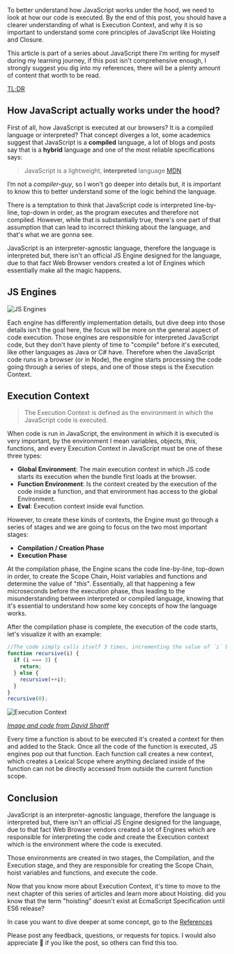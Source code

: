 To better understand how JavaScript works under the hood, we need to look at how our code is executed. By the end of this post, you should have a clearer understanding of what is Execution Context, and why it is so important to understand some core principles of JavaScript like Hoisting and Closure.

This article is part of a series about JavaScript there I’m writing for myself during my learning journey, if this post isn't comprehensive enough, I strongly suggest you dig into my references, there will be a plenty amount of content that worth to be read.

[TL;DR](#markdown-header-conclusion)

## How JavaScript actually works under the hood?

First of all, how JavaScript is executed at our browsers? It is a compiled language or interpreted? That concept diverges a lot, some academics suggest that JavaScript is a **compiled** language, a lot of blogs and posts say that is a **hybrid** language and one of the most reliable specifications says:

> JavaScript is a lightweight, **interpreted** language [MDN](https://developer.mozilla.org/en-US/docs/Web/JavaScript)

 I’m not a _compiler-guy_, so I won’t go deeper into details but, it is important to know this to better understand some of the logic behind the language.

There is a temptation to think that JavaScript code is interpreted line-by-line, top-down in order, as the program executes and therefore not compiled. However, while that is substantially true, there's one part of that assumption that can lead to incorrect thinking about the language, and that's what we are gonna see.

JavaScript is an interpreter-agnostic language, therefore the language is interpreted but, there isn't an official JS Engine designed for the language, due to that fact Web Browser vendors created a lot of Engines which essentially make all the magic happens.

## JS Engines

![JS Engines](https://thepracticaldev.s3.amazonaws.com/i/f245q94qb8yblvdjmcf7.PNG)

Each engine has differently implementation details, but dive deep into those details isn't the goal here, the focus will be more on the general aspect of code execution. Those engines are responsible for interpreted JavaScript code, but they don't have plenty of time to "compile" before it's executed, like other languages as Java or C# have. Therefore when the JavaScript code runs in a browser (or in Node), the engine starts processing the code going through a series of steps, and one of those steps is the Execution Context.

## Execution Context

> The Execution Context is defined as the environment in which the JavaScript code is executed.

When code is run in JavaScript, the environment in which it is executed is very important, by the environment I mean variables, objects, _this_, functions, and every Execution Context in JavaScript must be one of these three types:

- **Global Environment**: The main execution context in which JS code starts its execution when the bundle first loads at the browser.
- **Function Environment**: Is the context created by the execution of the code inside a function, and that environment has access to the global Environment.
- **Eval**: Execution context inside eval function.

However, to create these kinds of contexts, the Engine must go through a series of stages and we are going to focus on the two most important stages: 

- **Compilation / Creation Phase**
- **Execution Phase**

At the compilation phase, the Engine scans the code line-by-line, top-down in order, to create the Scope Chain, Hoist variables and functions and determine the value of "_this_". Essentially, all that happening a few microseconds before the execution phase, thus leading to the misunderstanding between interpreted or compiled language, knowing that it's essential to understand how some key concepts of how the language works.

After the compilation phase is complete, the execution of the code starts, let's visualize it with an example:


```js
//The code simply calls itself 3 times, incrementing the value of ´i´ by 1.
function recursive(i) {
  if (i === 3) {
    return;
  } else {
    recursive(++i);
  }
}
recursive(0);
```

![Execution Context](https://davidshariff.com/blog/wp-content/uploads/2012/06/es1.gif) 

[*Image and code from David Shariff*](http://davidshariff.com/blog/what-is-the-execution-context-in-javascript/)


Every time a function is about to be executed it's created a context for then and added to the Stack. Once all the code of the function is executed, JS engines pop out that function. Each function call creates a new context, which creates a Lexical Scope where anything declared inside of the function can not be directly accessed from outside the current function scope.

## Conclusion


JavaScript is an interpreter-agnostic language, therefore the language is interpreted but, there isn't an official JS Engine designed for the language, due to that fact Web Browser vendors created a lot of Engines which are responsible for interpreting the code and create the Execution context which is the environment where the code is executed.

Those environments are created in two stages, the Compilation, and the Execution stage, and they are responsible for creating the Scope Chain, hoist variables and functions, and execute the code.

Now that you know more about Execution Context, it's time to move to the next chapter of this series of articles and learn more about Hoisting. did you know that the term "hoisting" doesn't exist at EcmaScript Specification until ES6 release?

In case you want to dive deeper at some concept, go to the [References](https://github.com/ScottiBR/my-articles/blob/master/JavaScript/Hoisting/References.md)

Please post any feedback, questions, or requests for topics. I would also appreciate 👏 if you like the post, so others can find this too.
